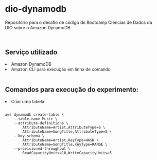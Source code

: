 # dio-dynamodb
Repositório para o desafio de código do Bootcamp Ciencias de Dados da DIO sobre o Amazon DynamoDB.

<br>
<h2>Serviço utilizado</h2>


<li>Amazon DynamoDB</li>
<li>Amazon CLI para execução em linha de comando</li>

<br>
<h2>Comandos para execução do experimento:</h2>
<li>Criar uma tabela</li>

```

aws dynamodb create-table \
    --table-name Music \
    --attribute-definitions \
        AttributeName=Artist,AttributeType=S \
        AttributeName=SongTitle,AttributeType=S \
    --key-schema \
        AttributeName=Artist,KeyType=HASH \
        AttributeName=SongTitle,KeyType=RANGE \
    --provisioned-throughput \
        ReadCapacityUnits=10,WriteCapacityUnits=5
        
```
